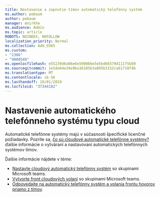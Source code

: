 ```yaml
---
title: Nastavenie a zapnutie tímov automatický telefónny systém
ms.author: pebaum
author: pebaum
manager: mnirkhe
ms.audience: Admin
ms.topic: article
ROBOTS: NOINDEX, NOFOLLOW
localization_priority: Normal
ms.collection: Adm_O365
ms.custom:
- "2386"
- "9000548"
ms.openlocfilehash: e55239d6a06e6e590066e5e5bd66579d111f5b89
ms.sourcegitcommit: 1e5de64e34e9ba16185b3a895b3152ca61718f4b
ms.translationtype: MT
ms.contentlocale: sk-SK
ms.lasthandoff: 10/01/2019
ms.locfileid: "37344182"
---
```

# <a name="set-up-a-cloud-auto-attendant"></a>Nastavenie automatického telefónneho systému typu cloud

Automatické telefónne systémy majú v súčasnosti špecifické licenčné požiadavky. Pozrite sa, [čo sú cloudové automatické telefónne systémy?](https://docs.microsoft.com/microsoftteams/what-are-phone-system-auto-attendants) ďalšie informácie o vytváraní a nastavovaní automatických telefónnych systémov tímov. 

Ďalšie informácie nájdete v téme:

- [Nastavte cloudový automatický telefónny systém](https://docs.microsoft.com/microsoftteams/create-a-phone-system-auto-attendant) so skupinami Microsoft teams. 
- [Vytvorte front cloudových volaní](https://docs.microsoft.com/microsoftteams/create-a-phone-system-call-queue) so skupinami Microsoft teams. 
- [Odpovedajte na automatický telefónny systém a volania frontu hovorov priamo z tímov](https://docs.microsoft.com/microsoftteams/answer-auto-attendant-and-call-queue-calls). 